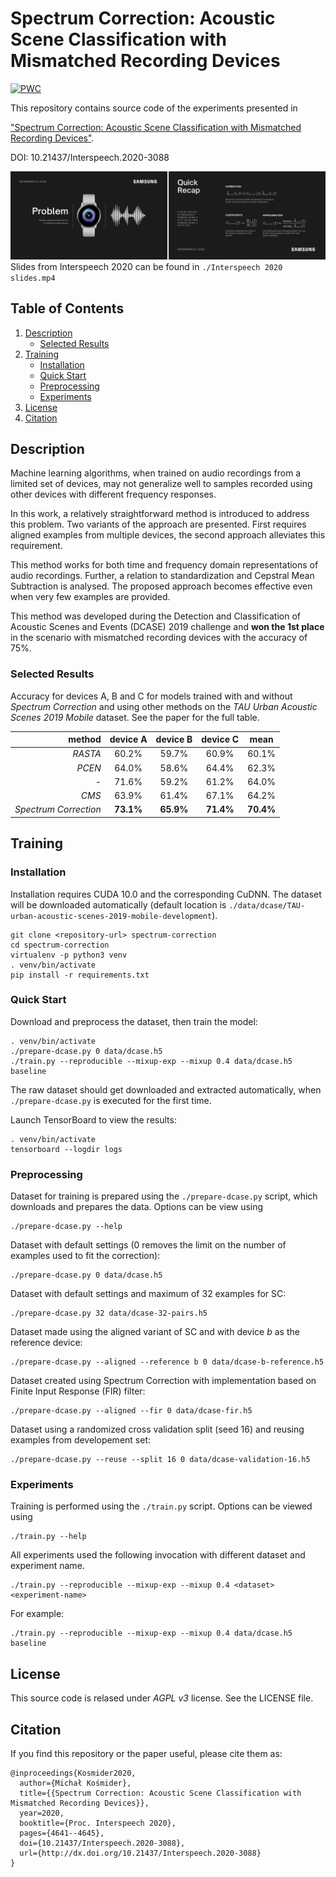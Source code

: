 # Spectrum Correction: Acoustic Scene Classification with Mismatched Recording Devices
[![PWC](https://img.shields.io/endpoint.svg?url=https://paperswithcode.com/badge/spectrum-correction-acoustic-scene/acoustic-scene-classification-on-dcase-2019)](https://paperswithcode.com/sota/acoustic-scene-classification-on-dcase-2019?p=spectrum-correction-acoustic-scene)

This repository contains source code of the experiments presented in 

["Spectrum Correction: Acoustic Scene Classification with Mismatched Recording Devices"](https://www.doi.org/10.21437/Interspeech.2020-3088).

DOI: 10.21437/Interspeech.2020-3088

![Spectrum Correction Interspeech 2020 slides thumbnail.](Interspeech%202020%20thumbnail.png)
Slides from Interspeech 2020 can be found in `./Interspeech 2020 slides.mp4`

## Table of Contents
1. [Description](#Description)
    * [Selected Results](#Results)
2. [Training](#Training)
    * [Installation](#Installation)
    * [Quick Start](#Start)
    * [Preprocessing](#Preprocessing)
    * [Experiments](#Experiments)
3. [License](#License)
4. [Citation](#Citation)

## <a name="Description"></a> Description

Machine learning algorithms, 
when trained on audio recordings from a limited set of devices, 
may not generalize well to samples recorded using other devices 
with different frequency responses. 

In this work, a relatively straightforward method is introduced 
to address this problem. 
Two variants of the approach are presented. 
First requires aligned examples from multiple devices, 
the second approach alleviates this requirement. 

This method works for both time and frequency domain representations
 of audio recordings. Further, a relation to standardization 
 and Cepstral Mean Subtraction is analysed. 
 The proposed approach becomes effective even when very few examples 
 are provided. 
 
 This method was developed during 
 the Detection and Classification of Acoustic Scenes and Events 
 (DCASE) 2019 challenge and **won the 1st place** 
 in the scenario with mismatched recording devices 
 with the accuracy of 75%. 
 
### <a name="Results"></a> Selected Results 

Accuracy for devices A, B and C for models trained
with and without *Spectrum Correction* and using other methods 
on the *TAU Urban Acoustic Scenes 2019 Mobile* dataset.
See the paper for the full table.

method| device A | device B | device C | mean
---:|:---:|:---:|:---:|:---:
*RASTA* | 60.2% | 59.7% | 60.9% | 60.1%
*PCEN* | 64.0% | 58.6% | 64.4% | 62.3%
*-* | 71.6% | 59.2% | 61.2% | 64.0%
*CMS* | 63.9% | 61.4% | 67.1% | 64.2%
*Spectrum Correction* | **73.1%** | **65.9%** | **71.4%** | **70.4%**

## <a name="Training"></a> Training

### <a name="Installation"></a> Installation

Installation requires CUDA 10.0 and the corresponding CuDNN.
The dataset will be downloaded automatically (default location is `./data/dcase/TAU-urban-acoustic-scenes-2019-mobile-development`).

```shell script
git clone <repository-url> spectrum-correction
cd spectrum-correction
virtualenv -p python3 venv
. venv/bin/activate
pip install -r requirements.txt
```

### <a name="Start"></a> Quick Start

Download and preprocess the dataset, then train the model:
```shell script
. venv/bin/activate
./prepare-dcase.py 0 data/dcase.h5
./train.py --reproducible --mixup-exp --mixup 0.4 data/dcase.h5 baseline
```
The raw dataset should get downloaded and extracted automatically, when `./prepare-dcase.py` is executed for the first time.

Launch TensorBoard to view the results:
```shell script
. venv/bin/activate
tensorboard --logdir logs
```

### <a name="Preprocessing"></a> Preprocessing

Dataset for training is prepared using the `./prepare-dcase.py` script, 
which downloads and prepares the data. Options can be view using 

```shell script
./prepare-dcase.py --help
```

Dataset with default settings (0 removes the limit on the number of examples used to fit the correction):
```shell script
./prepare-dcase.py 0 data/dcase.h5
```
Dataset with default settings and maximum of 32 examples for SC:
```shell script
./prepare-dcase.py 32 data/dcase-32-pairs.h5
```
Dataset made using the aligned variant of SC and with device *b* as the reference device:
```shell script
./prepare-dcase.py --aligned --reference b 0 data/dcase-b-reference.h5
```
Dataset created using Spectrum Correction with implementation 
based on Finite Input Response (FIR) filter: 
```shell script
./prepare-dcase.py --aligned --fir 0 data/dcase-fir.h5
```
Dataset using a randomized cross validation split (seed 16)
and reusing examples from developement set: 
```shell script
./prepare-dcase.py --reuse --split 16 0 data/dcase-validation-16.h5
```

### <a name="Experiments"></a> Experiments

Training is performed using the `./train.py` script. 
Options can be viewed using
```shell script
./train.py --help
```
All experiments used the following invocation 
with different dataset and experiment name.
```shell script
./train.py --reproducible --mixup-exp --mixup 0.4 <dataset> <experiment-name>
```
For example:
```shell script
./train.py --reproducible --mixup-exp --mixup 0.4 data/dcase.h5 baseline
```

## <a name="License"></a> License

This source code is relased under *AGPL v3* license. See the LICENSE file.

## <a name="Citation"></a> Citation
If you find this repository or the paper useful, please cite them as:
```text
@inproceedings{Kosmider2020,
  author={Michał Kośmider},
  title={{Spectrum Correction: Acoustic Scene Classification with Mismatched Recording Devices}},
  year=2020,
  booktitle={Proc. Interspeech 2020},
  pages={4641--4645},
  doi={10.21437/Interspeech.2020-3088},
  url={http://dx.doi.org/10.21437/Interspeech.2020-3088}
}
``` 
